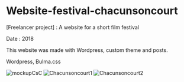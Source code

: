 # Website-festival-chacunsoncourt
[Freelancer project] : A website for a short film festival

Date : 2018

This website was made with Wordpress, custom theme and posts. 

Wordpress, Bulma.css

![mockupCsC](https://user-images.githubusercontent.com/33011758/181915861-f78155c6-7b95-492d-a5fc-d63939513944.jpg)
![Chacunsoncourt1](https://user-images.githubusercontent.com/33011758/181915867-463dd96e-a34a-4334-9625-95463cd84e86.jpg)
![Chacunsoncourt2](https://user-images.githubusercontent.com/33011758/181915870-1f70cf28-5def-4b98-adaf-817133ba7131.png)
